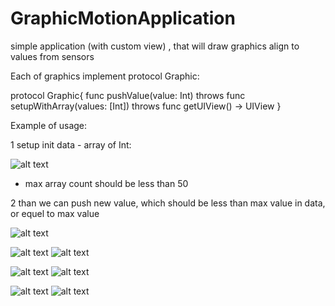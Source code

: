 # GraphicMotionApplication
simple application (with custom view) , that will draw graphics align to values from sensors

Each of graphics implement protocol Graphic: 

protocol Graphic{
    func pushValue(value: Int) throws
    func setupWithArray(values: [Int]) throws
    func getUIView() -> UIView
}

Example of usage:

1 setup init data - array of Int:

![alt text](https://github.com/Icar05/GraphicMotionApplication/blob/master/setup.png) 

- max array count should be less than 50

2 than we can push new value, which should be less than max value in data, or equel to max value

![alt text](https://github.com/Icar05/GraphicMotionApplication/blob/master/push.png) 

![alt text](https://github.com/Icar05/GraphicMotionApplication/blob/master/list.jpg) 
![alt text](https://github.com/Icar05/GraphicMotionApplication/blob/master/simple.jpg)

![alt text](https://github.com/Icar05/GraphicMotionApplication/blob/master/double.jpg) 
![alt text](https://github.com/Icar05/GraphicMotionApplication/blob/master/doubleColors.jpg)

![alt text](https://github.com/Icar05/GraphicMotionApplication/blob/master/modern.jpg) 
![alt text](https://github.com/Icar05/GraphicMotionApplication/blob/master/equalizer.jpg)
